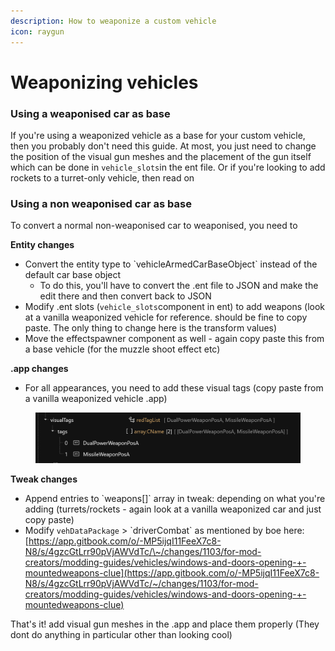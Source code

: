 ```yaml
---
description: How to weaponize a custom vehicle
icon: raygun
---
```


# Weaponizing vehicles

### Using a weaponised car as base

If you're using a weaponized vehicle as a base for your custom vehicle, then you probably don't need this guide. At most, you just need to change the position of the visual gun meshes and the placement of the gun itself which can be done in `vehicle_slots`in the ent file. Or if you're looking to add rockets to a turret-only vehicle, then read on



### Using a non weaponised car as base

To convert a normal non-weaponised car to weaponised, you need to



**Entity changes**

* Convert the entity type to \`vehicleArmedCarBaseObject\` instead of the default car base object
  * To do this, you'll have to convert the .ent file to JSON and make the edit there and then convert back to JSON
* Modify .ent slots (`vehicle_slots`component in ent) to add weapons (look at a vanilla weaponized vehicle for reference. should be fine to copy paste. The only thing to change here is the transform values)
* Move the effectspawner component as well - again copy paste this from a base vehicle (for the muzzle shoot effect etc)



**.app changes**

* For all appearances, you need to add these visual tags (copy paste from a vanilla weaponized vehicle .app)

<figure><img src="../../.gitbook/assets/image (615).png" alt=""><figcaption></figcaption></figure>

**Tweak changes**

* Append entries to \`weapons\[]\` array in tweak: depending on what you're adding (turrets/rockets - again look at a vanilla weaponized car and just copy paste)
* Modify `vehDataPackage` > \`driverCombat\` as mentioned by boe here: [https://app.gitbook.com/o/-MP5ijqI11FeeX7c8-N8/s/4gzcGtLrr90pVjAWVdTc/\~/changes/1103/for-mod-creators/modding-guides/vehicles/windows-and-doors-opening-+-mountedweapons-clue](https://app.gitbook.com/o/-MP5ijqI11FeeX7c8-N8/s/4gzcGtLrr90pVjAWVdTc/~/changes/1103/for-mod-creators/modding-guides/vehicles/windows-and-doors-opening-+-mountedweapons-clue)

That's it! add visual gun meshes in the .app and place them properly (They dont do anything in particular other than looking cool)
